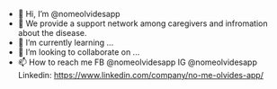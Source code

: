 - 👋 Hi, I’m @nomeolvidesapp
- 💜  We provide a support network among caregivers and infromation about the disease.
- 🌱 I’m currently learning ...
- 💞️ I’m looking to collaborate on ...
- 📫 How to reach me FB @nomeolvidesapp IG @nomeolvidesapp Linkedin: https://www.linkedin.com/company/no-me-olvides-app/

<!---
nomeolvidesapp/nomeolvidesapp is a ✨ special ✨  app aimed at Alzheimer's' caregivers.
--->
